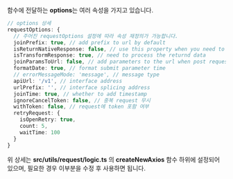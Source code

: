 
함수에 전달하는 **options**는 여러 속성을 가지고 있습니다.

```ts
// options 상세
requestOptions: {
  // 주어진 requestOptions 설정에 따라 속성 재정의가 가능합니다.
  joinPrefix: true, // add prefix to url by default
  isReturnNativeResponse: false, // use this property when you need to get response headers
  isTransformResponse: true, // need to process the returnd data
  joinParamsToUrl: false, // add parameters to the url when post request
  formatDate: true, // format submit parameter time
  // errorMessageMode: 'message', // message type
  apiUrl: '/v1', // interface address
  urlPrefix: '', // interface splicing address
  joinTime: true, // whether to add timestamp
  ignoreCancelToken: false, // 중복 request 무시
  withToken: false, // request에 token 포함 여부
  retryRequest: {
    isOpenRetry: true,
    count: 5,
    waitTime: 100
  }
}
```
위 상세는 **src/utils/request/logic.ts** 의 **createNewAxios** 함수 하위에 설정되어 있으며, 필요한 경우 이부분을 수정 후 사용하면 됩니다.
